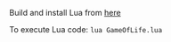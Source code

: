 Build and install Lua from [here](https://www.lua.org/download.html)

To execute Lua code:
``` lua GameOfLife.lua ```




